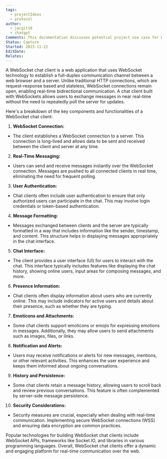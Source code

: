 ```yaml
---
tags:
  - projectIdeas
  - protocol
author:
  - jacgit18
  - chatgpt
Comments: This documentation discusses potential project use case for WebSockets.
Status: Capture
Started: 2023-11-22
EditDate: 
Relates:
---
```

A WebSocket chat client is a web application that uses WebSocket technology to establish a full-duplex communication channel between a web browser and a server. Unlike traditional HTTP connections, which are request-response based and stateless, WebSocket connections remain open, enabling real-time bidirectional communication. A chat client built with WebSockets allows users to exchange messages in near real-time without the need to repeatedly poll the server for updates.  
  
Here's a breakdown of the key components and functionalities of a WebSocket chat client:  
  
1. **WebSocket Connection:**  
- The client establishes a WebSocket connection to a server. This connection is long-lived and allows data to be sent and received between the client and server at any time.  
  
2. **Real-Time Messaging:**  
- Users can send and receive messages instantly over the WebSocket connection. Messages are pushed to all connected clients in real time, eliminating the need for frequent polling.  
  
3. **User Authentication:**  
- Chat clients often include user authentication to ensure that only authorized users can participate in the chat. This may involve login credentials or token-based authentication.  
  
4. **Message Formatting:**  
- Messages exchanged between clients and the server are typically formatted in a way that includes information like the sender, timestamp, and content. This structure helps in displaying messages appropriately in the chat interface.  
  
5. **Chat Interface:**  
- The client provides a user interface (UI) for users to interact with the chat. This interface typically includes features like displaying the chat history, showing online users, input areas for composing messages, and more.  
  
6. **Presence Information:**  
- Chat clients often display information about users who are currently online. This may include indicators for active users and details about their presence, such as whether they are typing.  
  
7. **Emoticons and Attachments:**  
- Some chat clients support emoticons or emojis for expressing emotions in messages. Additionally, they may allow users to send attachments such as images, files, or links.  
  
8. **Notification and Alerts:**  
- Users may receive notifications or alerts for new messages, mentions, or other relevant activities. This enhances the user experience and keeps them informed about ongoing conversations.  
  
9. **History and Persistence:**  
- Some chat clients retain a message history, allowing users to scroll back and review previous conversations. This feature is often complemented by server-side message persistence.  
  
10. **Security Considerations:**  
- Security measures are crucial, especially when dealing with real-time communication. Implementing secure WebSocket connections (WSS) and ensuring data encryption are common practices.  
  
Popular technologies for building WebSocket chat clients include WebSocket APIs, frameworks like Socket.IO, and libraries in various programming languages. Overall, WebSocket chat clients offer a dynamic and engaging platform for real-time communication over the web.


